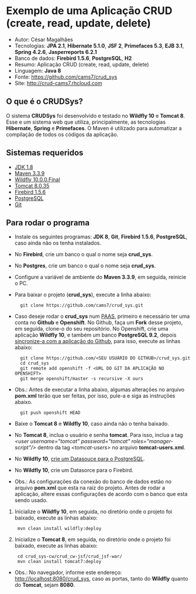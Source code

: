 Exemplo de uma Aplicação CRUD (create, read, update, delete)
========================
* Autor: César Magalhães
* Tecnologias: **JPA 2.1**, **Hibernate 5.1.0**, **JSF 2**, **Primefaces 5.3**, **EJB 3.1**, **Spring 4.2.6**, **Jasperreports 6.2.1**
* Banco de dados: **Firebird 1.5.6**, **PostgreSQL**, **H2**
* Resumo: Aplicação CRUD (create, read, update, delete)
* Linguagem: **Java 8**
* Fonte: <https://github.com/cams7/crud_sys>
* Site: <http://crud-cams7.rhcloud.com>

O que é o CRUDSys?
-------------------
O sistema **CRUDSys** foi desenvolvido e testado no **Wildfly 10** e **Tomcat 8**. Esse e um sistema web que utiliza, principalmente, as tecnologias **Hibernate**, **Spring** e **Primefaces**. O Maven é utilizado para automatizar a compilação de todos os códigos da aplicação.

Sistemas requeridos
-------------------
* [JDK 1.8](http://www.oracle.com/technetwork/java/javase/downloads/jdk8-downloads-2133151.html?ssSourceSiteId=otnpt)
* [Maven 3.3.9](https://maven.apache.org/download.cgi)
* [Wildfly 10.0.0.Final](http://wildfly.org/downloads/)
* [Tomcat 8.0.35](https://tomcat.apache.org/download-80.cgi) 
* [Firebird 1.5.6](http://www.firebirdsql.org/en/firebird-1-5/)
* [PostgreSQL](http://www.postgresql.org/download/)
* [Git](https://git-scm.com/downloads)

Para rodar o programa
-------------------
* Instale os seguintes programas: **JDK 8**, **Git**, **Firebird 1.5.6**, **PostgreSQL**, caso ainda não os tenha instalados.
* No **Firebird**, crie um banco o qual o nome seja **crud_sys**.
* No **Postgres**, crie um banco o qual o nome seja **crud_sys**.
* Configure a variável de ambiente do **Maven 3.3.9**, em seguida, reinicie o PC.
* Para baixar o projeto (**crud_sys**), execute a linha abaixo:

		git clone https://github.com/cams7/crud_sys.git
	
* Caso deseje rodar o **crud_sys** num [PAAS](https://pt.wikipedia.org/wiki/Plataforma_como_serviço), primeiro e necessário ter uma conta no **Github** e **Openshift**. No Github, faça um **Fork** desse projeto, em seguida, clone-o do seu repositório. No Openshift, crie uma aplicação **Wildfly 10**, e também um banco **PostgreSQL 9.2**, depois [sincronize-a com a aplicação do Github](https://developer.jboss.org/wiki/Enable-openshift-ciFullExampleUsingOpenshift-java-client), para isso, execute as linhas abaixo:

		git clone https://github.com/<SEU USUÁRIO DO GITHUB>/crud_sys.git
		cd crud_sys
		git remote add openshift -f <URL DO GIT DA APLICAÇÃO NO OPENSHIFT>
		git merge openshift/master -s recursive -X ours
	
* Obs.: Antes de executar a linha abaixo, algumas alterações no arquivo **pom.xml** terão que ser feitas, por isso, pule-a e siga as instruções abaixo.

		git push openshift HEAD
	
* Baixe o **Tomcat 8** e **Wildfly 10**, caso ainda não o tenha baixado.

* No **Tomcat 8**, inclua o usuário e senha **tomcat**. Para isso, inclua a tag *\<user username="tomcat" password="tomcat" roles="manager-script"/\>* dentro da tag *\<tomcat-users\>* no arquivo **tomcat-users.xml**.

* No **Wildfly 10**, [crie um Datasouce para o PostgreSQL](https://desenvolvo.wordpress.com/2012/06/21/configurando-ds-jbossas7/).
* No **Wildfly 10**, crie um Datasorce para o Firebird.

* Obs.: As configurações da conexão do banco de dados estão no arquivo **pom.xml** que esta na raiz do projeto. Antes de rodar a aplicação, altere essas configurações de acordo com o banco que esta sendo usado.

1. Inicialize o **Wildfly 10**, em seguida, no diretório onde o projeto foi baixado, execute as linhas abaixo:

		mvn clean install wildfly:deploy
	
2. Inicialize o **Tomcat 8**, em seguida, no diretório onde o projeto foi baixado, execute as linhas abaixo:
	
		cd crud_sys-cw/crud_cw-jsf/crud_jsf-war/
		mvn clean install tomcat7:deploy
	
* Obs.: No navegador, informe este endereço: <http://localhost:8080/crud_sys>, caso as portas, tanto do **Wildfly** quanto do **Tomcat**, sejam **8080**.
